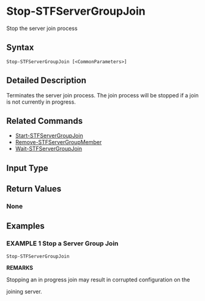 ﻿# Stop-STFServerGroupJoin

Stop the server join process

## Syntax

```
Stop-STFServerGroupJoin [<CommonParameters>]
```

## Detailed Description

Terminates the server join process. The join process will be stopped if a join is not currently in progress.

## Related Commands

* [Start-STFServerGroupJoin](Start-STFServerGroupJoin.md)
* [Remove-STFServerGroupMember](Remove-STFServerGroupMember.md)
* [Wait-STFServerGroupJoin](Wait-STFServerGroupJoin.md)

## Input Type

### 



## Return Values

### None

## Examples

### EXAMPLE 1 Stop a Server Group Join

```
Stop-STFServerGroupJoin
```

**REMARKS**

Stopping an in progress join may result in corrupted configuration on the 

joining server.
